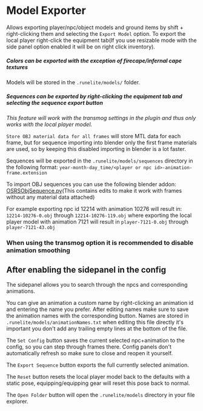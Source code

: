 # Model Exporter

Allows exporting player/npc/object models and ground items by shift + right-clicking them and selecting the `Export Model` option.
To export the local player right-click the equipment tab(If you use resizable mode with the side panel option enabled it will be on right click inventory).

##### Colors can be exported with the exception of firecape/infernal cape textures

Models will be stored in the `.runelite/models/` folder.

##### Sequences can be exported by right-clicking the equipment tab and selecting the sequence export button
_This feature will work with the transmog settings in the plugin and thus only works with the local player model._

`Store OBJ material data for all frames` will store MTL data for each frame, but for sequence importing into blender only the first frame materials are used, so by keeping this disabled importing in blender is a lot faster.

Sequences will be exported in the `.runelite/models/sequences` directory in the following format:
`year-month-day_time/<player or npc id>-animation-frame.extension`

To import OBJ sequences you can use the following blender addon: [OSRSObjSequence.py](https://gist.githubusercontent.com/Bram91/5be4190c374a90f9fb0b13b17685d8c3/raw/155a71d535817b5dc57c6f262b6845970852a78a/OSRSObjSequence.py)(This contains edits to make it work with frames without any material data attached)

For example exporting npc id 12214 with animation 10276 will result in: `12214-10276-0.obj` through `12214-10276-119.obj`
where exporting the local player model with animation 7121 will result in `player-7121-0.obj` through `player-7121-43.obj`

### When using the transmog option it is recommended to disable animation smoothing


## After enabling the sidepanel in the config
The sidepanel allows you to search through the npcs and corresponding animations.

You can give an animation a custom name by right-clicking an animation id and entering the name you prefer. After editing names make sure to save the animation names with the corresponding button. Names are stored in `.runelite/models/animationNames.txt` when editing this file directly it's important you don't add any trailing empty lines at the bottom of the file.

The `Set Config` button saves the current selected npc+animation to the config, so you can step through frames there. Config panels don't automatically refresh so make sure to close and reopen it yourself.

The `Export Sequence` button exports the full currently selected animation.

The `Reset` button resets the local player model back to the defaults with a static pose, equipping/equipping gear will reset this pose back to normal.

The `Open Folder` button will open the `.runelite/models` directory in your file explorer.
